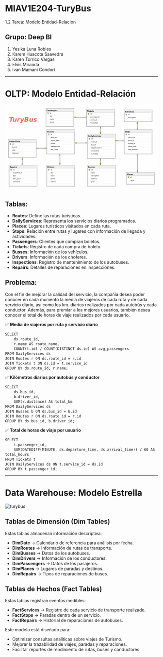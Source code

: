 # MIAV1E204-TuryBus
1.2 Tarea: Modelo Entidad-Relacion
## Grupo: Deep BI
1. Yesika Luna Robles
2. Karem Huacota Saavedra
3. Karen Torrico Vargas
4. Elvis Miranda
5. Ivan Mamani Condori

---
# OLTP: Modelo Entidad-Relación

![alt text](<TuryBusOLTP/TuryBusOLTP-Modelo E-R.png>)


## Tablas:

- **Routes**: Define las rutas turísticas.
- **DailyServices**: Representa los servicios diarios programados.
- **Places**: Lugares turísticos visitados en cada ruta.
- **Stops**: Relación entre rutas y lugares con información de llegada y actividades.
- **Passengers**: Clientes que compran boletos.
- **Tickets**: Registro de cada compra de boleto.
- **Busses**: Información de los vehículos.
- **Drivers**: Información de los choferes.
- **Inspections**: Registro de mantenimiento de los autobuses.
- **Repairs**: Detalles de reparaciones en inspecciones.

## Problema:
Con el fin de mejorar la calidad del servicio, la compañía desea poder conocer en cada momento la media de viajeros de cada ruta y de cada servicio diario, así como los km. diarios realizados por cada autobús y cada conductor.
Además, para premiar a los mejores usuarios, también desea conocer el total de horas de viaje realizados por cada usuario.

✅ **Media de viajeros por ruta y servicio diario**
```
SELECT 
    ds.route_id,
    r.name AS route_name,
    COUNT(t.id) / COUNT(DISTINCT ds.id) AS avg_passengers
FROM DailyServices ds
JOIN Routes r ON ds.route_id = r.id
JOIN Tickets t ON ds.id = t.service_id
GROUP BY ds.route_id, r.name;
```
✅ **Kilómetros diarios por autobús y conductor**
```
SELECT 
    ds.bus_id,
    b.driver_id,
    SUM(r.distance) AS total_km
FROM DailyServices ds
JOIN Busses b ON ds.bus_id = b.id
JOIN Routes r ON ds.route_id = r.id
GROUP BY ds.bus_id, b.driver_id;
```
✅ **Total de horas de viaje por usuario**
```
SELECT 
    t.passenger_id,
    SUM(DATEDIFF(MINUTE, ds.departure_time, ds.arrival_time)) / 60 AS total_hours
FROM Tickets t
JOIN DailyServices ds ON t.service_id = ds.id
GROUP BY t.passenger_id;
```
---
# Data Warehouse: Modelo Estrella

![turybus](https://github.com/user-attachments/assets/e2a15f11-2323-46a3-ae80-6841a6986cb8)

## Tablas de Dimensión (Dim Tables)

Estas tablas almacenan información descriptiva:

- **DimDate** → Calendario de referencia para análisis por fecha.
- **DimRoutes** → Información de rutas de transporte.
- **DimBusses** → Datos de los autobuses.
- **DimDrivers** → Información de los conductores.
- **DimPassengers** → Datos de los pasajeros.
- **DimPlaces** → Lugares de paradas y destinos.
- **DimRepairs** → Tipos de reparaciones de buses.

## Tablas de Hechos (Fact Tables)

Estas tablas registran eventos medibles:

- **FactServices** → Registro de cada servicio de transporte realizado.
- **FactStops** → Paradas dentro de un servicio.
- **FactRepairs** → Historial de reparaciones de autobuses.

Este modelo está diseñado para:
- Optimizar consultas analíticas sobre viajes de Turismo.
- Mejorar la trazabilidad de viajes, paradas y reparaciones.
- Facilitar reportes de rendimiento de rutas, buses y conductores.
